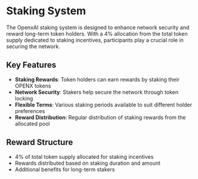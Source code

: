 # Staking System

The OpenxAI staking system is designed to enhance network security and reward long-term token holders. With a 4% allocation from the total token supply dedicated to staking incentives, participants play a crucial role in securing the network.

## Key Features

- **Staking Rewards**: Token holders can earn rewards by staking their OPENX tokens
- **Network Security**: Stakers help secure the network through token locking
- **Flexible Terms**: Various staking periods available to suit different holder preferences
- **Reward Distribution**: Regular distribution of staking rewards from the allocated pool

## Reward Structure

- 4% of total token supply allocated for staking incentives
- Rewards distributed based on staking duration and amount
- Additional benefits for long-term stakers